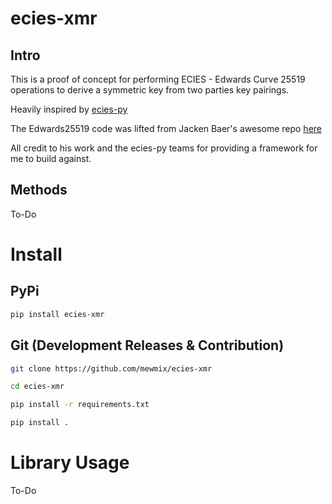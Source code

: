# ecies-xmr

## Intro

This is a proof of concept for performing ECIES - Edwards Curve 25519 operations to derive a symmetric key from two parties key pairings. 

Heavily inspired by [ecies-py](https://github.com/ecies/py)

The Edwards25519 code was lifted from Jacken Baer's awesome repo [here](https://github.com/jackenbaer/monero)

All credit to his work and the ecies-py teams for providing a framework for me to build against.


## Methods

To-Do



# Install

## PyPi

```bash
pip install ecies-xmr
```


## Git (Development Releases & Contribution)
```bash
git clone https://github.com/mewmix/ecies-xmr

cd ecies-xmr

pip install -r requirements.txt

pip install . 
```

# Library Usage

To-Do
